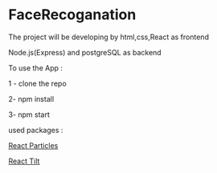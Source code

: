# FaceRecoganation

The project will be developing by html,css,React as frontend

Node.js(Express) and postgreSQL as backend

To use the App :

1 - clone the repo

2- npm install

3- npm start

used packages : 

[React Particles](https://www.npmjs.com/package/react-particles-js)

[React Tilt]( https://www.npmjs.com/package/react-tilt)

